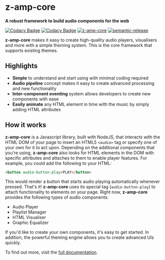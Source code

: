 # z-amp-core

**A robust framework to build audio components for the web**

[![Codacy Badge](https://app.codacy.com/project/badge/Grade/9d30589258aa4707ad569d5cd1d03c21)](https://www.codacy.com/gh/zyrous/z-amp-core/dashboard?utm_source=github.com&amp;utm_medium=referral&amp;utm_content=zyrous/z-amp-core&amp;utm_campaign=Badge_Grade)
[![Codacy Badge](https://app.codacy.com/project/badge/Coverage/9d30589258aa4707ad569d5cd1d03c21)](https://www.codacy.com/gh/zyrous/z-amp-core/dashboard?utm_source=github.com&utm_medium=referral&utm_content=zyrous/z-amp-core&utm_campaign=Badge_Coverage)
[![z-amp-core](https://img.shields.io/endpoint?url=https://dashboard.cypress.io/badge/detailed/b42gr3/master&style=flat&logo=cypress)](https://dashboard.cypress.io/projects/b42gr3/runs)
[![semantic-release](https://img.shields.io/badge/%20%20%F0%9F%93%A6%F0%9F%9A%80-semantic--release-e10079.svg)](https://github.com/semantic-release/semantic-release)

**z-amp-core** makes it easy to create high-quality audio players, visualisers and more with a simple theming system. This is the core framework that supports existing themes.

## Highlights
-   **Simple** to understand and start using with minimal coding required
-   **Audio pipeline** concept makes it easy to create advanced processing and new functionality
-   **Inter-component eventing** system allows developers to create new components with ease
-   **Easily animate** any HTML element in time with the music by simply adding HTML attributes

## How it works
**z-amp-core** is a Javascript library, built with NodeJS, that interacts with the HTML DOM of your page to insert an HTML5 `<audio>` tag or specify one of your own for it to act upon. Depending on the additional components that you're using, **z-amp-core** also looks for HTML elements in the DOM with specific attributes and attaches to them to enable player features. For example, you could add the following to your HTML:
```html
<button audio-button-play>PLAY</button>
```
This would render a button that starts audio playing automatically whenever pressed. That's it! **z-amp-core** uses its special tag (`audio-button-play`) to attach functionality to elements on your page.
Right now, **z-amp-core** provides the following types of audio components:

-   Audio Player
-   Playlist Manager
-   HTML Visualiser
-   Graphic Equalizer

If you'd like to create your own components, it's easy to get started. In addition, the powerful theming engine allows you to create advanced UIs quickly.

To find out more, visit the [full documentation](https://bitbucket.org/zyrous/z-amp-core/src/master/docs/static/HOME.md).